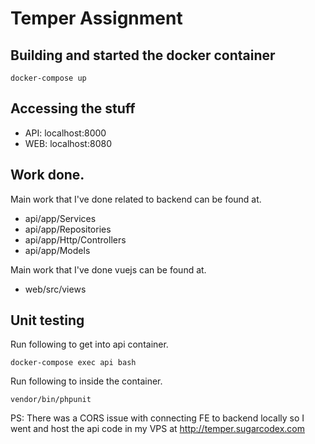 # Temper Assignment

## Building and started the docker container

```shell
docker-compose up
```

## Accessing the stuff
- API: localhost:8000
- WEB: localhost:8080

## Work done.
Main work that I've done related to backend can be found at.
- api/app/Services
- api/app/Repositories
- api/app/Http/Controllers
- api/app/Models

Main work that I've done vuejs can be found at.
- web/src/views

## Unit testing

Run following to get into api container.
```shell
docker-compose exec api bash
```

Run following to inside the container.
```shell
vendor/bin/phpunit
```

PS: There was a CORS issue with connecting FE to backend locally so I went and host the api code in my VPS at http://temper.sugarcodex.com